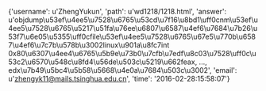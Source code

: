 {'username': u'ZhengYukun', 'path': u'wd1218/1218.html', 'answer': u'objdump\u53ef\u4ee5\u7528\u6765\u53cd\u7f16\u8bd1\uff0cnm\u53ef\u4ee5\u7528\u6765\u5217\u51fa\u76ee\u6807\u6587\u4ef6\u7684\u7b26\u53f7\u6e05\u5355\uff0cfile\u53ef\u4ee5\u7528\u6765\u67e5\u770b\u6587\u4ef6\u7c7b\u578b\u3002linux\u901a\u8fc7int 0x80\u6307\u4ee4\u6765\u5b9e\u73b0\u7cfb\u7edf\u8c03\u7528\uff0c\u53c2\u6570\u548c\u8fd4\u56de\u503c\u5219\u662feax, ..., edx\u7b49\u5bc4\u5b58\u5668\u4e0a\u7684\u503c\u3002', 'email': u'zhengyk11@mails.tsinghua.edu.cn', 'time': '2016-02-28:15:58:07'}